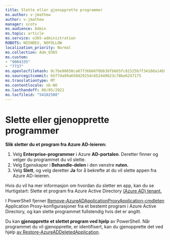 ```yaml
---
title: Slette eller gjenopprette programmer
ms.author: v-jmathew
author: v-jmathew
manager: scotv
ms.audience: Admin
ms.topic: article
ms.service: o365-administration
ROBOTS: NOINDEX, NOFOLLOW
localization_priority: Normal
ms.collection: Adm_O365
ms.custom:
- "9004335"
- "7737"
ms.openlocfilehash: 0c7be98650ca87f36b66f0bb38fb665fc81525b7f3410da14b99fb67468c1e73
ms.sourcegitcommit: b5f7da89a650d2915dc652449623c78be6247175
ms.translationtype: MT
ms.contentlocale: nb-NO
ms.lasthandoff: 08/05/2021
ms.locfileid: "54102580"
---
```

# <a name="delete-or-restore-applications"></a>Slette eller gjenopprette programmer

**Slik sletter du et program fra Azure AD-leieren:**

1. Velg **Enterprise-programmer** i Azure **AD-portalen**. Deretter finner og velger du programmet du vil slette.
2. Velg Egenskaper i **Behandle-delen** i den venstre **ruten.**
3. Velg **Slett**, og velg deretter **Ja** for å bekrefte at du vil slette appen fra Azure AD-leieren.

Hvis du vil ha mer informasjon om hvordan du sletter en app, kan du se Hurtigstart: Slette et program fra Azure Active Directory [(Azure AD) tenant.](https://docs.microsoft.com/azure/active-directory/manage-apps/delete-application-portal#delete-an-application-from-your-azure-ad-tenant)

I PowerShell fjerner [Remove-AzureADApplicationProxyApplication-cmdleten](https://docs.microsoft.com/powershell/module/azuread/remove-azureadapplicationproxyapplication) Application Proxy-konfigurasjoner fra et bestemt program i Azure Active Directory, og kan slette programmet fullstendig hvis det er angitt.

Du kan **gjenopprette et slettet program ved hjelp** av PowerShell. Når programmet du vil gjenopprette, er identifisert, kan du gjenopprette det ved hjelp [av Restore-AzureADDeletedApplication](https://docs.microsoft.com/powershell/module/azuread/restore-azureaddeletedapplication).
